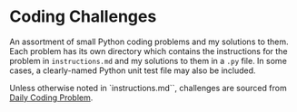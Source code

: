 # Coding Challenges
An assortment of small Python coding problems and my solutions to them. Each problem has its own directory which contains the instructions for the problem in `instructions.md` and my solutions to them in a ``.py`` file. In some cases, a clearly-named Python unit test file may also be included.

Unless otherwise noted in `instructions.md``, challenges are sourced from [Daily Coding Problem](https://dailycodingproblem.com).
